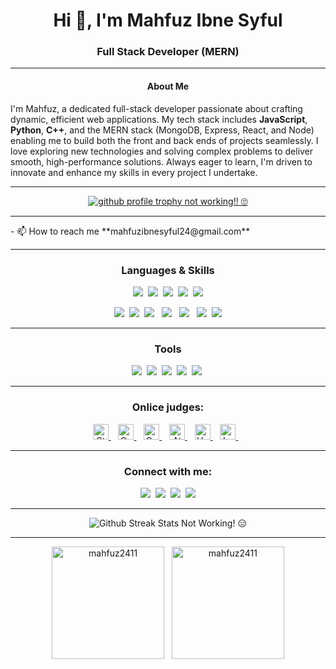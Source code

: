 <!---
- 👋 Hi, I’m @Mahfuz2411.
- 👀 I’m interested in programming.
- 🌱 I’m currently learning Python.
- 📫 How to reach me -> mahfuzibnesyful24@gmail.com.
Mahfuz2411/Mahfuz2411 is a ✨ special ✨ repository because its `README.md` (this file) appears on your GitHub profile.
You can click the Preview link to take a look at your changes.
--->
<!-- 
<img align="center" style="width: 100%;" src="https://raw.githubusercontent.com/Mahfuz2411/Mahfuz2411/main/assets/banner-first.png" alt="Mahfuz2411" />
-->
<h1 align="center">Hi 👋, I'm Mahfuz Ibne Syful</h1><h3 align="center">Full Stack Developer (MERN)</h3>

<hr/>

<!-- <h3 align="center">I love programming in every universe</h3> -->
<h4 align="center">About Me</h4>
<p>
  I'm Mahfuz, a dedicated full-stack developer passionate about crafting dynamic, efficient web applications. My tech stack includes <b>JavaScript</b>, <b>Python</b>, <b>C++</b>, and the 
  MERN stack (MongoDB, Express, React, and Node) enabling me to build both the front and back ends of projects seamlessly. I love exploring new technologies and solving complex problems 
  to deliver smooth, high-performance solutions. Always eager to learn, I'm driven to innovate and enhance my skills in every project I undertake.
</p>
<hr/>
<!-- <p align="left"> <img src="https://komarev.com/ghpvc/?username=mahfuz2411&label=Profile%20views&color=0e75b6&style=flat" alt="mahfuz2411" /> </p> -->
<p align="center"> <a href="https://github.com/ryo-ma/github-profile-trophy"><img src="https://github-profile-trophy.vercel.app/?username=mahfuz2411&rank=-?,A&theme=discord" alt="github profile trophy not working!! 🙄" /></a> </p>
<hr/>
- 📫 How to reach me **mahfuzibnesyful24@gmail.com**
<hr/>

<h3 align="center">Languages & Skills</h3>
<p align="center">     
  <img src="https://skillicons.dev/icons?i=c" />&nbsp;
  <img src="https://skillicons.dev/icons?i=cpp"/>&nbsp;
  <img src="https://skillicons.dev/icons?i=java"/>&nbsp;
  <img src="https://skillicons.dev/icons?i=python"/>&nbsp;
  <img src="https://skillicons.dev/icons?i=js"/>
</p>
<p align="center">     
  <img src="https://skillicons.dev/icons?i=html"/>&nbsp;
  <img src="https://skillicons.dev/icons?i=css"/>&nbsp;
  <img src="https://skillicons.dev/icons?i=tailwind"/> &nbsp;
  <img src="https://skillicons.dev/icons?i=mongodb"/>  &nbsp;
  <img src="https://skillicons.dev/icons?i=express"/> &nbsp;
  <img src="https://skillicons.dev/icons?i=react"/>&nbsp;
  <img src="https://skillicons.dev/icons?i=nodejs"/>
</p>

<hr/>
<h3 align="center">Tools</h3>
<p align="center">
  <img src="https://skillicons.dev/icons?i=git"/>&nbsp;
  <img src="https://skillicons.dev/icons?i=github"/>&nbsp;
  <img src="https://skillicons.dev/icons?i=vscode"/>&nbsp; 
  <img src="https://skillicons.dev/icons?i=figma"/>&nbsp; 
  <img src="https://skillicons.dev/icons?i=notion"/>&nbsp; 
</p> 
<hr/>

<h3 align="center">Onlice judges:</h3>

<!--
<p align="center">
  <a href="https://www.leetcode.com/mahfuz2411" target="blank"><img align="center" src="https://raw.githubusercontent.com/rahuldkjain/github-profile-readme-generator/master/src/images/icons/Social/leet-code.svg" alt="mahfuz2411" height="50" width="50" /></a>&nbsp;
  <a href="https://www.hackerrank.com/mahfuz2411" target="blank"><img align="center" src="https://raw.githubusercontent.com/rahuldkjain/github-profile-readme-generator/master/src/images/icons/Social/hackerrank.svg" alt="mahfuz2411" height="50" width="50" /></a>&nbsp;
  <a href="https://codeforces.com/profile/mahfuz2411" target="blank"><img align="center" src="https://raw.githubusercontent.com/rahuldkjain/github-profile-readme-generator/master/src/images/icons/Social/codeforces.svg" alt="mahfuz2411" height="50" width="50" /></a>&nbsp;
  <a href="https://www.codechef.com/users/mahfuz2411" target="blank"><img align="center" src="https://cdn.jsdelivr.net/npm/simple-icons@3.1.0/icons/codechef.svg" alt="mahfuz2411" height="50" width="50" /></a>&nbsp;
</p>
-->


<p align = "center">
  <a href="https://www.stopstalk.com/user/profile/mahfuz2411" target="blank"> 
    <img width="" height="25" src="https://img.shields.io/badge/StopsTalk-Mahfuz2411-white?style=flat&logo=stopstalk&logoColor=red&label=StopStalk&labelColor=%233d3d3d&color=%23cccccc" alt="StopStalk"/> 
  </a>&nbsp;&nbsp;
  <a href="https://codeforces.com/profile/Mahfuz2411" target="blank"> 
    <img width="" height="25" src="https://img.shields.io/badge/label-Mahfuz2411-white?style=flat&logo=codeforces&logoColor=%1380c3&label=CodeForces&labelColor=%233d3d3d&color=%23cccccc" alt="CodeForces"/>
  </a>&nbsp;&nbsp;
  <a href="https://www.codechef.com/users/mahfuz2411" target="blank"> 
    <img width="" height="25" src="https://img.shields.io/badge/label-Mahfuz2411-white?style=flat&logo=codechef&logoColor=white&label=CodeChef&labelColor=%233d3d3d&color=%23cccccc" alt="CodeChef"/>
  </a>&nbsp;&nbsp;
  <a href="https://atcoder.jp/users/Mahfuz2411" target="blank"> 
    <img width="" height="25" src="https://img.shields.io/badge/label-Mahfuz2411-white?style=flat&logo=aframe&logoColor=white&label=AtCoder&labelColor=%233d3d3d&color=%23cccccc" alt="AtCoder"/>
  </a>&nbsp;&nbsp;
<!--   <a href="" target="_blank"> 
    <img width="" height="25" src="https://img.shields.io/badge/label-pritompaul1920-white?style=flat&logo=toph&logoColor=white&label=T Toph&labelColor=%233d3d3d&color=%23cccccc" alt="Toph"/>
  </a>&nbsp;&nbsp; -->
  <a href="https://www.hackerrank.com/profile/Mahfuz2411" target="blank"> 
    <img width="" height="25" src="https://img.shields.io/badge/label-Mahfuz2411-white?style=flat&logo=hackerrank&logoColor=green&label=HackerRank&labelColor=%23484848&color=%23c4c4c4" alt="HackerRank"/>
  </a>&nbsp;&nbsp;
<!--   <a href="" target="_blank"> 
    <img width="" height="25" src="https://img.shields.io/badge/label-Mahfuz2411-white?style=flat&logo=hackerearth&logoColor=white&label=HckerEarth&labelColor=%23484848&color=%23c4c4c4" alt="Hacker Earth"/>
  </a>&nbsp;&nbsp; -->
  <a href="https://leetcode.com/u/mahfuz2411/" target="blank"> 
    <img width="" height="25" src="https://img.shields.io/badge/label-Mahfuz2411-white?style=flat&logo=leetcode&logoColor=%23eab03c&label=LeetCode&labelColor=%23484848&color=%23c4c4c4" alt="LeetCode"/>
  </a>&nbsp;&nbsp;
</p>





<hr/>
<h3 align="center">Connect with me:</h3>
<p align="center">
<!-- <a href="https://www.facebook.com/mahfuzibnesyful" target="blank"><img src="https://skillicons.dev/icons?i=facebook"/></a>&nbsp; -->
<a href="https://instagram.com/mahfuz.avi" target="blank"><img src="https://skillicons.dev/icons?i=instagram"/></a>&nbsp;
<!-- <a href="https://www.facebook.com/mahfuzibnesyful" target="blank"><img align="center" src="https://raw.githubusercontent.com/rahuldkjain/github-profile-readme-generator/master/src/images/icons/Social/facebook.svg" alt="mahfuz.avi" height="30" width="40" /></a>&nbsp; -->
<a href="https://www.linkedin.com/in/mahfuz-ibne-syful" target="blank"><img src="https://skillicons.dev/icons?i=linkedin"/></a>&nbsp;
<!-- <a href="https://www.youtube.com/channel/UCXyovnwmUDi3qAt6EVx4tng" target="blank"><img align="center" src="https://raw.githubusercontent.com/rahuldkjain/github-profile-readme-generator/master/src/images/icons/Social/youtube.svg" alt="mahfuz.avi" height="30" width="40" /></a>&nbsp;
</p> -->
<a href="https://x.com/mahfuz_avi" target="blank"><img src="https://skillicons.dev/icons?i=twitter"/></a>&nbsp;
<a href="https://discord.gg/m4h39Mbpvr" target="blank"><img src="https://skillicons.dev/icons?i=discord"/></a>

<hr/>
<p align="center">
  <span><img align="center" src="https://github-readme-streak-stats.herokuapp.com/?user=mahfuz2411&theme=react" alt="Github Streak Stats Not Working! 😑" /></span>
  
</p> 
<hr/>
<!-- <br/><br/><br/><br/><br/><br/><br/><br/> -->
<p align="center">
  <span><img align="center" height="180" src="https://github-readme-stats.vercel.app/api/top-langs?username=mahfuz2411&show_icons=true&locale=en&layout=compact&theme=react" alt="mahfuz2411" /></span>&nbsp;&nbsp;
  <span><img align="center" height="180" src="https://github-readme-stats.vercel.app/api?username=mahfuz2411&show_icons=true&locale=en&theme=react" alt="mahfuz2411" /></span>
</p>
<!-- <p>
  coming soon
</p> -->
